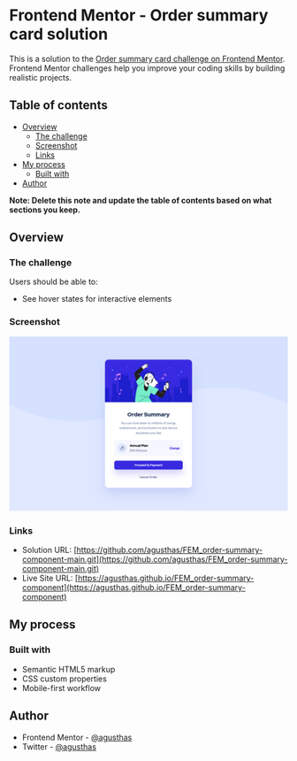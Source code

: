 # Frontend Mentor - Order summary card solution

This is a solution to the [Order summary card challenge on Frontend Mentor](https://www.frontendmentor.io/challenges/order-summary-component-QlPmajDUj). Frontend Mentor challenges help you improve your coding skills by building realistic projects.

## Table of contents

- [Overview](#overview)
  - [The challenge](#the-challenge)
  - [Screenshot](#screenshot)
  - [Links](#links)
- [My process](#my-process)
  - [Built with](#built-with)
- [Author](#author)

**Note: Delete this note and update the table of contents based on what sections you keep.**

## Overview

### The challenge

Users should be able to:

- See hover states for interactive elements

### Screenshot

![](./screenshot.png)

### Links

- Solution URL: [https://github.com/agusthas/FEM_order-summary-component-main.git](https://github.com/agusthas/FEM_order-summary-component-main.git)
- Live Site URL: [https://agusthas.github.io/FEM_order-summary-component](https://agusthas.github.io/FEM_order-summary-component)

## My process

### Built with

- Semantic HTML5 markup
- CSS custom properties
- Mobile-first workflow

## Author

- Frontend Mentor - [@agusthas](https://www.frontendmentor.io/profile/agusthas)
- Twitter - [@agusthas](https://www.twitter.com/agusthas)
